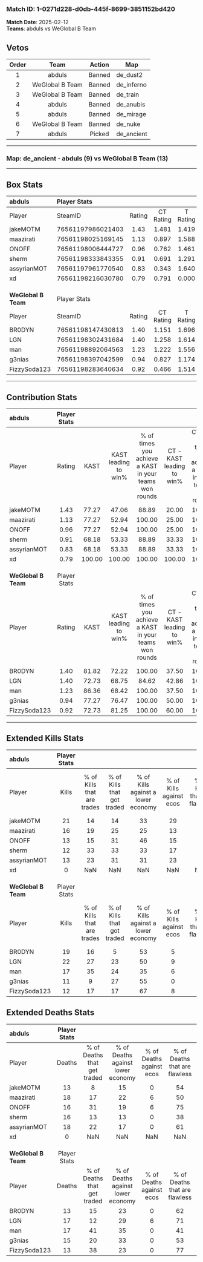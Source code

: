 ### Match ID: 1-0271d228-d0db-445f-8699-3851152bd420  
**Match Date**: 2025-02-12  
**Teams**: abduls vs WeGlobal B Team  

## Vetos  

| Order | Team | Action | Map |
| :---: | :--: | :----: | --- |
| 1 | abduls | Banned | de_dust2 |
| 2 | WeGlobal B Team | Banned | de_inferno |
| 3 | WeGlobal B Team | Banned | de_train |
| 4 | abduls | Banned | de_anubis |
| 5 | abduls | Banned | de_mirage |
| 6 | WeGlobal B Team | Banned | de_nuke |
| 7 | abduls | Picked | de_ancient |

---  

### **Map**: de_ancient - abduls (9) vs WeGlobal B Team (13)  
---  

## Box Stats  

| **abduls**          | Player Stats      |        |           |          |        |       |       |         |        |      |     |
| :- | :- | :-: | :-: | :-: | :-: | :-: | :-: | :-: | :-: | :-: | :-: |
| Player              | SteamID           | Rating | CT Rating | T Rating |  KAST  |  ADR  | Kills | Assists | Deaths | K/D  | HS% |
| jakeMOTM            | 76561197986021403 |  1.43  |   1.481   |  1.419   | 77.27  | 88.2  |  21   |    2    |   13   | 1.62 | 57  |
| maazirati           | 76561198025169145 |  1.13  |   0.897   |  1.588   | 77.27  | 92.9  |  16   |    4    |   18   | 0.89 | 43  |
| ONOFF               | 76561198006444727 |  0.96  |   0.762   |  1.461   | 77.27  | 59.9  |  13   |    4    |   16   | 0.81 | 30  |
| sherm               | 76561198333843355 |  0.91  |   0.691   |  1.291   | 68.18  | 73.4  |  12   |    7    |   16   | 0.75 | 41  |
| assyrianMOT         | 76561197961770540 |  0.83  |   0.343   |  1.640   | 68.18  | 58.5  |  13   |    3    |   18   | 0.72 | 53  |
| xd                  | 76561198216030780 |  0.79  |   0.791   |  0.000   | 100.00 |  0.0  |   0   |    0    |   0    | 0.00 |  0  |
|                     |                   |        |           |          |        |       |       |         |        |      |     |
|                     |                   |        |           |          |        |       |       |         |        |      |     |
|                     |                   |        |           |          |        |       |       |         |        |      |     |
| **WeGlobal B Team** | Player Stats      |        |           |          |        |       |       |         |        |      |     |
| Player              | SteamID           | Rating | CT Rating | T Rating |  KAST  |  ADR  | Kills | Assists | Deaths | K/D  | HS% |
| BR0DYN              | 76561198147430813 |  1.40  |   1.151   |  1.696   | 81.82  | 89.0  |  19   |    5    |   13   | 1.46 | 57  |
| LGN                 | 76561198302431684 |  1.40  |   1.258   |  1.614   | 72.73  | 101.6 |  22   |    7    |   17   | 1.29 | 59  |
| man                 | 76561198892064563 |  1.23  |   1.222   |  1.556   | 86.36  | 79.6  |  17   |    7    |   17   | 1.00 | 41  |
| g3nias              | 76561198397042599 |  0.94  |   0.827   |  1.174   | 77.27  | 69.4  |  11   |    6    |   15   | 0.73 | 54  |
| FizzySoda123        | 76561198283640634 |  0.92  |   0.466   |  1.514   | 72.73  | 49.5  |  12   |    2    |   13   | 0.92 | 41  |
---  

## Contribution Stats  

| **abduls**          | Player Stats |        |                      |                                                        |                           |                                                             |                          |                                                            |
| :- | :-: | :-: | :-: | :-: | :-: | :-: | :-: | :-: |
| Player              |    Rating    |  KAST  | KAST leading to win% | % of times you achieve a KAST in your teams won rounds | CT - KAST leading to win% | CT - % of times you achieve a KAST in your teams won rounds | T - KAST leading to win% | T - % of times you achieve a KAST in your teams won rounds |
| jakeMOTM            |     1.43     | 77.27  |        47.06         |                         88.89                          |           20.00           |                           100.00                            |          85.71           |                           85.71                            |
| maazirati           |     1.13     | 77.27  |        52.94         |                         100.00                         |           25.00           |                           100.00                            |          77.78           |                           100.00                           |
| ONOFF               |     0.96     | 77.27  |        52.94         |                         100.00                         |           25.00           |                           100.00                            |          77.78           |                           100.00                           |
| sherm               |     0.91     | 68.18  |        53.33         |                         88.89                          |           33.33           |                           100.00                            |          66.67           |                           85.71                            |
| assyrianMOT         |     0.83     | 68.18  |        53.33         |                         88.89                          |           33.33           |                           100.00                            |          66.67           |                           85.71                            |
| xd                  |     0.79     | 100.00 |        100.00        |                         100.00                         |          100.00           |                           100.00                            |           0.00           |                            0.00                            |
|                     |              |        |                      |                                                        |                           |                                                             |                          |                                                            |
|                     |              |        |                      |                                                        |                           |                                                             |                          |                                                            |
|                     |              |        |                      |                                                        |                           |                                                             |                          |                                                            |
| **WeGlobal B Team** | Player Stats |        |                      |                                                        |                           |                                                             |                          |                                                            |
| Player              |    Rating    |  KAST  | KAST leading to win% | % of times you achieve a KAST in your teams won rounds | CT - KAST leading to win% | CT - % of times you achieve a KAST in your teams won rounds | T - KAST leading to win% | T - % of times you achieve a KAST in your teams won rounds |
| BR0DYN              |     1.40     | 81.82  |        72.22         |                         100.00                         |           37.50           |                           100.00                            |          100.00          |                           100.00                           |
| LGN                 |     1.40     | 72.73  |        68.75         |                         84.62                          |           42.86           |                           100.00                            |          88.89           |                           80.00                            |
| man                 |     1.23     | 86.36  |        68.42         |                         100.00                         |           37.50           |                           100.00                            |          90.91           |                           100.00                           |
| g3nias              |     0.94     | 77.27  |        76.47         |                         100.00                         |           50.00           |                           100.00                            |          90.91           |                           100.00                           |
| FizzySoda123        |     0.92     | 72.73  |        81.25         |                         100.00                         |           60.00           |                           100.00                            |          90.91           |                           100.00                           |
---  

## Extended Kills Stats  

| **abduls**          | Player Stats |                            |                            |                                    |                         |                              |                                 |                                       |                    |           |
| :- | :-: | :-: | :-: | :-: | :-: | :-: | :-: | :-: | :-: | :-: |
| Player              |    Kills     | % of Kills that are trades | % of Kills that got traded | % of Kills against a lower economy | % of Kills against ecos | % of Kills that are flawless | % of Kills that are close duels | % of Kills that are assisted by flash | Pistol Round Kills | AWP Kills |
| jakeMOTM            |      21      |             14             |             14             |                 33                 |           29            |              48              |                0                |                   5                   |         1          |     0     |
| maazirati           |      16      |             19             |             25             |                 25                 |           13            |              63              |                6                |                   0                   |         1          |     2     |
| ONOFF               |      13      |             15             |             31             |                 46                 |           15            |              69              |                0                |                   0                   |         0          |     2     |
| sherm               |      12      |             33             |             33             |                 33                 |           17            |              58              |                8                |                   8                   |         0          |     2     |
| assyrianMOT         |      13      |             23             |             31             |                 31                 |           23            |              69              |               15                |                   0                   |         0          |     4     |
| xd                  |      0       |            NaN             |            NaN             |                NaN                 |           NaN           |             NaN              |               NaN               |                  NaN                  |        null        |   null    |
|                     |              |                            |                            |                                    |                         |                              |                                 |                                       |                    |           |
|                     |              |                            |                            |                                    |                         |                              |                                 |                                       |                    |           |
|                     |              |                            |                            |                                    |                         |                              |                                 |                                       |                    |           |
| **WeGlobal B Team** | Player Stats |                            |                            |                                    |                         |                              |                                 |                                       |                    |           |
| Player              |    Kills     | % of Kills that are trades | % of Kills that got traded | % of Kills against a lower economy | % of Kills against ecos | % of Kills that are flawless | % of Kills that are close duels | % of Kills that are assisted by flash | Pistol Round Kills | AWP Kills |
| BR0DYN              |      19      |             16             |             5              |                 53                 |            5            |              58              |                5                |                   0                   |         0          |     0     |
| LGN                 |      22      |             27             |             23             |                 50                 |            9            |              55              |                0                |                   0                   |         0          |     2     |
| man                 |      17      |             35             |             24             |                 35                 |            6            |              53              |                6                |                  12                   |         0          |     3     |
| g3nias              |      11      |             9              |             27             |                 55                 |            0            |              64              |               18                |                   0                   |         3          |     0     |
| FizzySoda123        |      12      |             17             |             17             |                 67                 |            8            |              50              |                8                |                   0                   |         6          |     1     |
## Extended Deaths Stats  

| **abduls**          | Player Stats |                             |                                   |                          |                               |                            |                           |               |
| :- | :-: | :-: | :-: | :-: | :-: | :-: | :-: | :-: |
| Player              |    Deaths    | % of Deaths that get traded | % of Deaths against lower economy | % of Deaths against ecos | % of Deaths that are flawless | % of Deaths that are close | % of Deaths while blinded | Deaths to AWP |
| jakeMOTM            |      13      |              8              |                15                 |            0             |              54               |             15             |             0             |       2       |
| maazirati           |      18      |             17              |                22                 |            6             |              50               |             6              |             0             |       1       |
| ONOFF               |      16      |             31              |                19                 |            6             |              75               |             0              |             0             |       2       |
| sherm               |      16      |             13              |                13                 |            0             |              38               |             0              |            13             |       0       |
| assyrianMOT         |      18      |             22              |                17                 |            0             |              61               |             11             |             0             |       4       |
| xd                  |      0       |             NaN             |                NaN                |           NaN            |              NaN              |            NaN             |            NaN            |     null      |
|                     |              |                             |                                   |                          |                               |                            |                           |               |
|                     |              |                             |                                   |                          |                               |                            |                           |               |
|                     |              |                             |                                   |                          |                               |                            |                           |               |
| **WeGlobal B Team** | Player Stats |                             |                                   |                          |                               |                            |                           |               |
| Player              |    Deaths    | % of Deaths that get traded | % of Deaths against lower economy | % of Deaths against ecos | % of Deaths that are flawless | % of Deaths that are close | % of Deaths while blinded | Deaths to AWP |
| BR0DYN              |      13      |             15              |                23                 |            0             |              62               |             0              |             0             |       1       |
| LGN                 |      17      |             12              |                29                 |            6             |              71               |             12             |             0             |       0       |
| man                 |      17      |             41              |                35                 |            0             |              41               |             6              |            12             |       0       |
| g3nias              |      15      |             20              |                33                 |            0             |              53               |             7              |             0             |       1       |
| FizzySoda123        |      13      |             38              |                23                 |            0             |              77               |             0              |             0             |       0       |
